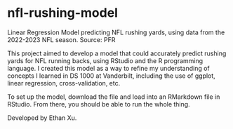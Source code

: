 # nfl-rushing-model
Linear Regression Model predicting NFL rushing yards, using data from the 2022-2023 NFL season. Source: PFR 

This project aimed to develop a model that could accurately predict rushing yards for NFL running backs, using RStudio and the R programming language. I created this model as a way to refine my understanding of concepts I learned in DS 1000 at Vanderbilt, including the use of ggplot, linear regression, cross-validation, etc. 

To set up the model, download the file and load into an RMarkdown file in RStudio. From there, you should be able to run the whole thing.

Developed by Ethan Xu. 
